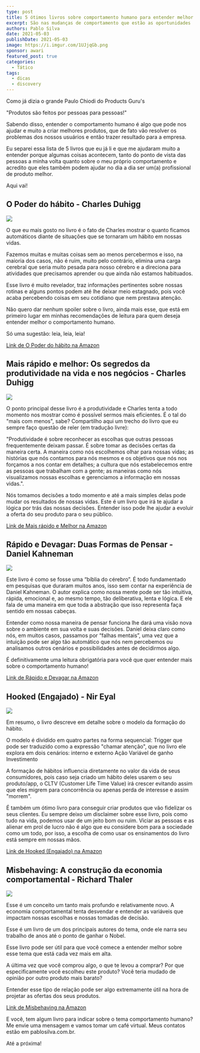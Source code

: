 ```yaml
---
type: post
title: 5 ótimos livros sobre comportamento humano para entender melhor o seu usuário
excerpt: São nas mudanças de comportamento que estão as oportunidades
authors: Pablo Silva
date: 2021-05-03
publishDate: 2021-05-03
image: https://i.imgur.com/1UJjqGb.png
sponsor: awari
featured_post: true
categories:
  - Tático
tags:
  - dicas
  - discovery
---
```


Como já dizia o grande Paulo Chiodi do Products Guru's

"Produtos são feitos por pessoas para pessoas!"

Sabendo disso, entender o comportamento humano é algo que pode nos ajudar e muito a criar melhores produtos, que de fato vão resolver os problemas dos nossos usuários e então trazer resultado para a empresa.

Eu separei essa lista de 5 livros que eu já li e que me ajudaram muito a entender porque algumas coisas acontecem, tanto do ponto de vista das pessoas a minha volta quanto sobre o meu próprio comportamento e acredito que eles também podem ajudar no dia a dia ser um(a) profissional de produto melhor.

Aqui vai!

## O Poder do hábito - Charles Duhigg

![](/images/posts/5-otimos-livros-sobre-comportamento-humano-para-entender-melhor-o-seu-usuario-1.png)

O que eu mais gosto no livro é o fato de Charles  mostrar o quanto ficamos automáticos diante de situações que se tornaram um hábito em nossas vidas. 

Fazemos muitas e muitas coisas sem ao menos percebermos e isso, na maioria dos casos, não é ruim, muito pelo contrário, elimina uma carga cerebral que seria muito pesada para nosso cérebro e a direciona para atividades que precisamos aprender ou que ainda não estamos habituados. 

Esse livro é muito revelador, traz informações pertinentes sobre nossas rotinas e alguns pontos podem até lhe deixar meio estagnado, pois você acaba percebendo coisas em seu cotidiano que nem prestava atenção. 

Não quero dar nenhum spoiler sobre o livro, ainda mais esse, que está em primeiro lugar em minhas recomendações de leitura para quem deseja entender melhor o comportamento humano. 

Só uma sugestão: leia, leia, leia!

[Link de O Poder do hábito na Amazon](https://amzn.to/3gEkigU)


## Mais rápido e melhor: Os segredos da produtividade na vida e nos negócios - Charles Duhigg

![](/images/posts/5-otimos-livros-sobre-comportamento-humano-para-entender-melhor-o-seu-usuario-2.png)

O ponto principal desse livro é a produtividade e Charles tenta a todo momento nos mostrar como é possível sermos mais eficientes. É o tal do "mais com menos", sabe? Compartilho aqui um trecho do livro que eu sempre faço questão de reler (em tradução livre):

"Produtividade é sobre reconhecer as escolhas que outras pessoas frequentemente deixam passar. É sobre tomar as decisões certas da maneira certa. A maneira como nós escolhemos olhar para nossas vidas; as histórias que nós contamos para nós mesmos e os objetivos que nós nos forçamos a nos contar em detalhes; a cultura que nós estabelecemos entre as pessoas que trabalham com a gente; as maneiras como nós visualizamos nossas escolhas e gerenciamos a informação em nossas vidas.".


Nós tomamos decisões a todo momento e até a mais simples delas pode mudar os resultados de nossas vidas. Este é um livro que irá te ajudar a lógica por trás das nossas decisões. Entender isso pode lhe ajudar a evoluir a oferta do seu produto para o seu público.

[Link de Mais rápido e Melhor na Amazon](https://amzn.to/3gCn725)


## Rápido e Devagar: Duas Formas de Pensar - Daniel Kahneman

![](/images/posts/5-otimos-livros-sobre-comportamento-humano-para-entender-melhor-o-seu-usuario-3.png)

Este livro é como se fosse uma “bíblia do cérebro”. É todo fundamentado em pesquisas que duraram muitos anos, isso sem contar na experiência de Daniel Kahneman. 
O autor explica como nossa mente pode ser tão intuitiva, rápida, emocional e, ao mesmo tempo, tão deliberativa, lenta e lógica. E ele fala de uma maneira em que toda a abstração que isso representa faça sentido em nossas cabeças. 

Entender como nossa maneira de pensar funciona lhe dará uma visão nova sobre o ambiente em sua volta e suas decisões. Daniel deixa claro como nós, em muitos casos, passamos por “falhas mentais”, uma vez que a intuição pode ser algo tão automático que nós nem percebemos ou analisamos outros cenários e possibilidades antes de decidirmos algo. 

É definitivamente uma leitura obrigatória para você que quer entender mais sobre o comportamento humano!

[Link de Rápido e Devagar na Amazon](https://amzn.to/3wH9mEU)


## Hooked (Engajado) - Nir Eyal

![](/images/posts/5-otimos-livros-sobre-comportamento-humano-para-entender-melhor-o-seu-usuario-4.png)

Em resumo, o livro descreve em detalhe sobre o modelo da formação do hábito.

O modelo é dividido em quatro partes na forma sequencial:
Trigger que pode ser traduzido como a expressão "chamar atenção", que no livro ele explora em dois cenários: interno e externo
Ação
Variável de ganho
Investimento

A formação de hábitos influencia diretamente no valor da vida de seus consumidores, pois caso seja criado um hábito deles usarem o seu produto/app, o CLTV (Customer Life Time Value) irá crescer evitando assim que eles migrem para concorrência ou apenas perda de interesse e assim "morrem".

É também um ótimo livro para conseguir criar produtos que vão fidelizar os seus clientes. Eu sempre deixo um disclaimer sobre esse livro, pois como tudo na vida, podemos usar de um jeito bom ou ruim. Viciar as pessoas e as alienar em prol de lucro não é algo que eu considere bom para a sociedade como um todo, por isso, a escolha de como usar os ensinamentos do livro está sempre em nossas mãos.

[Link de Hooked (Engajado) na Amazon](https://amzn.to/3vCzAXS)


## Misbehaving: A construção da economia comportamental - Richard Thaler

![](/images/posts/5-otimos-livros-sobre-comportamento-humano-para-entender-melhor-o-seu-usuario-5.png)

Esse é um conceito um tanto mais profundo e relativamente novo. A economia comportamental tenta desvendar e entender as variáveis que impactam nossas escolhas e nossas tomadas de decisão.

Esse é um livro de um dos principais autores do tema, onde ele narra seu trabalho de anos até o ponto de ganhar o Nobel.

Esse livro pode ser útil para que você comece a entender melhor sobre esse tema que está cada vez mais em alta.

A última vez que você comprou algo, o que te levou a comprar? Por que especificamente você escolheu este produto? Você teria mudado de opinião por outro produto mais barato?

Entender esse tipo de relação pode ser algo extremamente útil na hora de projetar as ofertas dos seus produtos.

[Link de Misbehaving na Amazon](https://amzn.to/3zDueyM)


E você, tem algum livro para indicar sobre o tema comportamento humano? Me envie uma mensagem e vamos tomar um café virtual. Meus contatos estão em pablosilva.com.br.

Até a próxima!